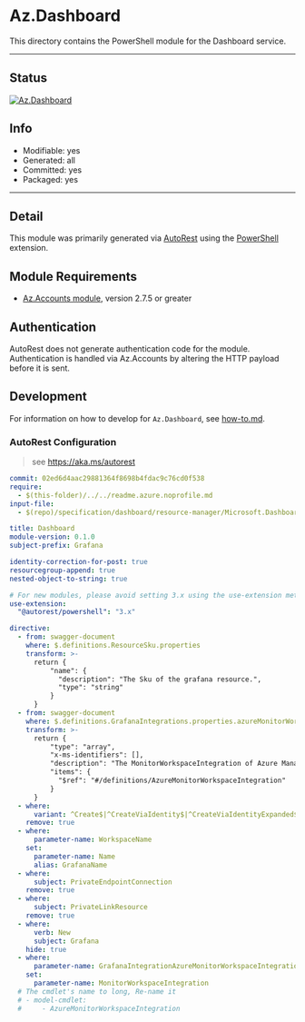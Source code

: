 <!-- region Generated -->
# Az.Dashboard
This directory contains the PowerShell module for the Dashboard service.

---
## Status
[![Az.Dashboard](https://img.shields.io/powershellgallery/v/Az.Dashboard.svg?style=flat-square&label=Az.Dashboard "Az.Dashboard")](https://www.powershellgallery.com/packages/Az.Dashboard/)

## Info
- Modifiable: yes
- Generated: all
- Committed: yes
- Packaged: yes

---
## Detail
This module was primarily generated via [AutoRest](https://github.com/Azure/autorest) using the [PowerShell](https://github.com/Azure/autorest.powershell) extension.

## Module Requirements
- [Az.Accounts module](https://www.powershellgallery.com/packages/Az.Accounts/), version 2.7.5 or greater

## Authentication
AutoRest does not generate authentication code for the module. Authentication is handled via Az.Accounts by altering the HTTP payload before it is sent.

## Development
For information on how to develop for `Az.Dashboard`, see [how-to.md](how-to.md).
<!-- endregion -->

### AutoRest Configuration
> see https://aka.ms/autorest

``` yaml
commit: 02ed6d4aac29881364f8698b4fdac9c76cd0f538
require:
  - $(this-folder)/../../readme.azure.noprofile.md
input-file:
  - $(repo)/specification/dashboard/resource-manager/Microsoft.Dashboard/stable/2022-08-01/grafana.json

title: Dashboard
module-version: 0.1.0
subject-prefix: Grafana

identity-correction-for-post: true
resourcegroup-append: true
nested-object-to-string: true

# For new modules, please avoid setting 3.x using the use-extension method and instead, use 4.x as the default option
use-extension:
  "@autorest/powershell": "3.x"

directive:
  - from: swagger-document 
    where: $.definitions.ResourceSku.properties
    transform: >-
      return {
          "name": {
            "description": "The Sku of the grafana resource.",
            "type": "string"
          }
      }
  - from: swagger-document 
    where: $.definitions.GrafanaIntegrations.properties.azureMonitorWorkspaceIntegrations
    transform: >-
      return {
          "type": "array",
          "x-ms-identifiers": [],
          "description": "The MonitorWorkspaceIntegration of Azure Managed Grafana.",
          "items": {
            "$ref": "#/definitions/AzureMonitorWorkspaceIntegration"
          }
      }
  - where:
      variant: ^Create$|^CreateViaIdentity$|^CreateViaIdentityExpanded$|^Update$|^UpdateViaIdentity$
    remove: true
  - where:
      parameter-name: WorkspaceName
    set:
      parameter-name: Name
      alias: GrafanaName
  - where:
      subject: PrivateEndpointConnection
    remove: true
  - where:
      subject: PrivateLinkResource
    remove: true
  - where:
      verb: New
      subject: Grafana
    hide: true
  - where:
      parameter-name: GrafanaIntegrationAzureMonitorWorkspaceIntegration
    set:
      parameter-name: MonitorWorkspaceIntegration 
  # The cmdlet's name to long, Re-name it
  # - model-cmdlet:
  #     - AzureMonitorWorkspaceIntegration
```
